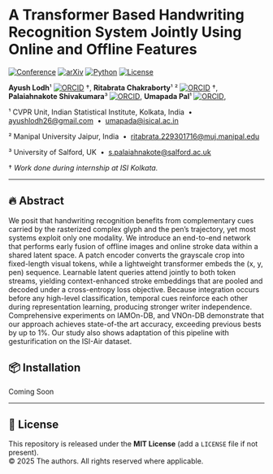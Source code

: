 # A Transformer Based Handwriting Recognition System Jointly Using Online and Offline Features

[![Conference](https://img.shields.io/badge/ACPR-2025%20Oral-blueviolet)](https://acpr2025.com/)
[![arXiv](https://img.shields.io/badge/arXiv-2506.20255-B31B1B.svg)](https://arxiv.org/abs/2506.20255)
[![Python](https://img.shields.io/badge/python-3.10%2B-3776AB.svg?logo=python&logoColor=white)](#)
[![License](https://img.shields.io/badge/license-MIT-green)](#license)

**Ayush Lodh**¹
<a href="https://orcid.org/0009-0001-7506-0900"><img alt="ORCID" src="https://img.shields.io/badge/ORCID-0009--0001--7506--0900-A6CE39?style=flat&logo=orcid&logoColor=white"></a> †,
**Ritabrata Chakraborty**¹ ²
<a href="https://orcid.org/0009-0009-3597-3703"><img alt="ORCID" src="https://img.shields.io/badge/ORCID-0009--0009--3597--3703-A6CE39?style=flat&logo=orcid&logoColor=white"></a> †,
**Palaiahnakote Shivakumara**³
<a href="https://orcid.org/0000-0001-9026-4613"><img alt="ORCID" src="https://img.shields.io/badge/ORCID-0000--0001--9026--4613-A6CE39?style=flat&logo=orcid&logoColor=white"></a>,
**Umapada Pal**¹
<a href="https://orcid.org/0000-0002-5426-2618"><img alt="ORCID" src="https://img.shields.io/badge/ORCID-0000--0002--5426--2618-A6CE39?style=flat&logo=orcid&logoColor=white"></a>,

¹ CVPR Unit, Indian Statistical Institute, Kolkata, India &nbsp;•&nbsp; <a href="mailto:ayushlodh26@gmail.com">ayushlodh26@gmail.com</a> &nbsp;•&nbsp; <a href="mailto:umapada@isical.ac.in">umapada@isical.ac.in</a>  

² Manipal University Jaipur, India &nbsp;•&nbsp; <a href="mailto:ritabrata.229301716@muj.manipal.edu">ritabrata.229301716@muj.manipal.edu</a>  

³ University of Salford, UK &nbsp;•&nbsp; <a href="mailto:s.palaiahnakote@salford.ac.uk">s.palaiahnakote@salford.ac.uk</a>  


† <em>Work done during internship at ISI Kolkata.</em>


---

<!-- <p align="center">
  <img src="" width="900" alt="Architecture Diagram">
</p> -->

## 🔥 Abstract 

We posit that handwriting recognition benefits from complementary cues carried by the rasterized complex glyph and the pen’s trajectory, yet most systems exploit only one modality. We introduce an end-to-end network that performs early fusion of offline images and online stroke data within a shared latent space. A patch encoder converts the grayscale crop into fixed-length visual tokens, while a lightweight transformer embeds the (x, y, pen) sequence. Learnable latent queries attend jointly to both token streams, yielding context-enhanced stroke embeddings that are pooled and decoded under a cross-entropy loss objective. Because integration occurs before any high-level classification, temporal cues reinforce each other during representation learning, producing stronger writer independence. Comprehensive experiments on IAMOn-DB, and VNOn-DB demonstrate that our approach achieves state-of-the art accuracy, exceeding previous bests by up to 1%. Our study also shows adaptation of this pipeline with gesturification on the ISI-Air dataset.

## 📦 Installation

Coming Soon

---
## 🪪 License

This repository is released under the <strong>MIT License</strong> (add a <code>LICENSE</code> file if not present).  
© 2025 The authors. All rights reserved where applicable.
